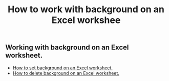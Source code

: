 ﻿---
title: How to work with background on an Excel workshee
second_title: Aspose.Cells Cloud Documen
linktitle: Backgroun
type: docs
url: /ar/worksheets/background/
keywords: How to work with background on an Excel worksheet
description: Aspose.Cells Cloud REST API support working with background on an Excel Worksheet. SDK support kinds of development languages. They include Android, C#, Go, Java, NodeJS, Perl, PHP, Python, Ruby, and swift
weight: 20
---
## Working with background on an Excel worksheet.

- [How to set background on an Excel worksheet.](/cells/ar/worksheets/background/add/) 
- [How to delete background on an Excel worksheet.](/cells/ar/worksheets/background/delete/) 


